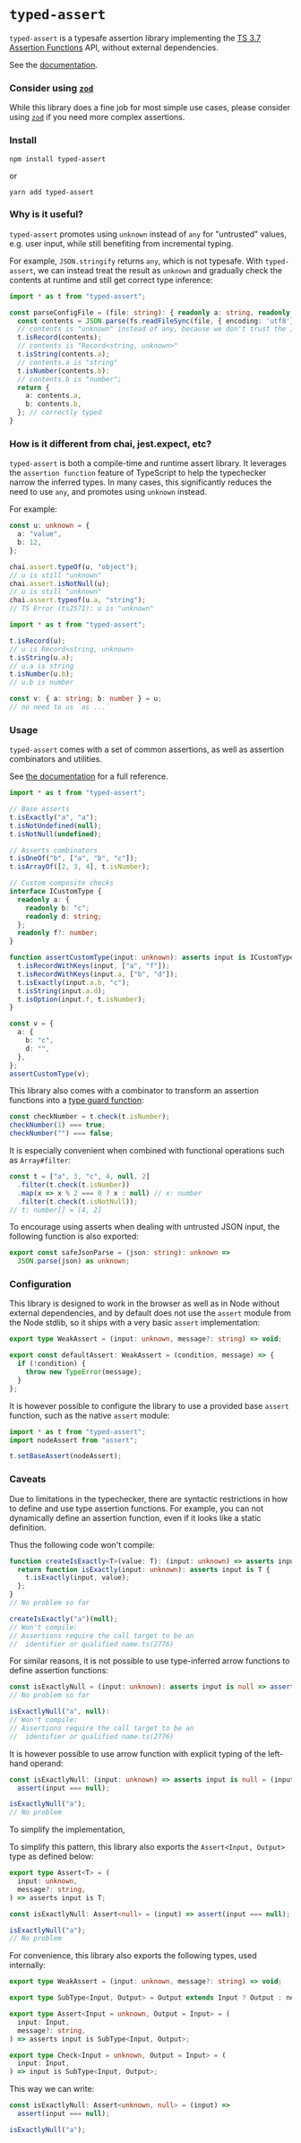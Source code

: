 # `typed-assert`

`typed-assert` is a typesafe assertion library implementing the [TS 3.7 Assertion Functions](https://www.typescriptlang.org/docs/handbook/release-notes/typescript-3-7.html#assertion-functions) API, without external dependencies.

See the [documentation](API.md).

### Consider using [`zod`](https://github.com/colinhacks/zod)

While this library does a fine job for most simple use cases, please consider using [`zod`](https://github.com/colinhacks/zod) if you need more complex assertions.

### Install

```npm install typed-assert```

or

```yarn add typed-assert```

### Why is it useful?

`typed-assert` promotes using `unknown` instead of `any` for "untrusted" values, e.g. user input, while still benefiting from incremental typing.

For example, `JSON.stringify` returns `any`, which is not typesafe. With `typed-assert`, we can instead treat the result as `unknown` and gradually check the contents at runtime and still get correct type inference:

```ts
import * as t from "typed-assert";

const parseConfigFile = (file: string): { readonly a: string, readonly b: number } => {
  const contents = JSON.parse(fs.readFileSync(file, { encoding: 'utf8'})) as unknown;
  // contents is "unknown" instead of any, because we don't trust the input yet
  t.isRecord(contents);
  // contents is "Record<string, unknown>"
  t.isString(contents.a);
  // contents.a is "string"
  t.isNumber(contents.b):
  // contents.b is "number";
  return {
    a: contents.a,
    b: contents.b,
  }; // correctly typed
}
```

### How is it different from chai, jest.expect, etc?

`typed-assert` is both a compile-time and runtime assert library. It leverages the `assertion function` feature of TypeScript to help the typechecker narrow the inferred types. In many cases, this significantly reduces the need to use `any`, and promotes using `unknown` instead.

For example:

```ts
const u: unknown = {
  a: "value",
  b: 12,
};

chai.assert.typeOf(u, "object");
// u is still "unknown"
chai.assert.isNotNull(u);
// u is still "unknown"
chai.assert.typeof(u.a, "string");
// TS Error (ts2571): u is "unknown"

import * as t from "typed-assert";

t.isRecord(u);
// u is Record<string, unknown>
t.isString(u.a);
// u.a is string
t.isNumber(u.b);
// u.b is number

const v: { a: string; b: number } = u;
// no need to us `as ...`
```

### Usage

`typed-assert` comes with a set of common assertions, as well as assertion combinators and utilities.

See [the documentation](API.md) for a full reference.

```ts
import * as t from "typed-assert";

// Base asserts
t.isExactly("a", "a");
t.isNotUndefined(null);
t.isNotNull(undefined);

// Asserts combinators
t.isOneOf("b", ["a", "b", "c"]);
t.isArrayOf([2, 3, 4], t.isNumber);

// Custom composite checks
interface ICustomType {
  readonly a: {
    readonly b: "c";
    readonly d: string;
  };
  readonly f?: number;
}

function assertCustomType(input: unknown): asserts input is ICustomType {
  t.isRecordWithKeys(input, ["a", "f"]);
  t.isRecordWithKeys(input.a, ["b", "d"]);
  t.isExactly(input.a.b, "c");
  t.isString(input.a.d);
  t.isOption(input.f, t.isNumber);
}

const v = {
  a: {
    b: "c",
    d: "",
  },
};
assertCustomType(v);
```

This library also comes with a combinator to transform an assertion functions into a [type guard function](https://www.typescriptlang.org/docs/handbook/advanced-types.html#user-defined-type-guards):
```ts
const checkNumber = t.check(t.isNumber);
checkNumber(1) === true;
checkNumber("") === false;
```

It is especially convenient when combined with functional operations such as `Array#filter`:
```ts
const t = ["a", 3, "c", 4, null, 2]
  .filter(t.check(t.isNumber))
  .map(x => x % 2 === 0 ? x : null) // x: number
  .filter(t.check(t.isNotNull));
// t: number[] = [4, 2]
```

To encourage using asserts when dealing with untrusted JSON input, the following function is also exported:
```ts
export const safeJsonParse = (json: string): unknown =>
  JSON.parse(json) as unknown;
```

### Configuration

This library is designed to work in the browser as well as in Node without external dependencies, and by default does not use the `assert` module from the Node stdlib, so it ships with a very basic `assert` implementation:
```ts
export type WeakAssert = (input: unknown, message?: string) => void;

export const defaultAssert: WeakAssert = (condition, message) => {
  if (!condition) {
    throw new TypeError(message);
  }
};

```

It is however possible to configure the library to use a provided base `assert` function, such as the native `assert` module:
```ts
import * as t from "typed-assert";
import nodeAssert from "assert";

t.setBaseAssert(nodeAssert);
```

### Caveats

Due to limitations in the typechecker, there are syntactic restrictions in how to define and use type assertion functions. For example, you can not dynamically define an assertion function, even if it looks like a static definition.

Thus the following code won't compile:
```ts
function createIsExactly<T>(value: T): (input: unknown) => asserts input is T {
  return function isExactly(input: unknown): asserts input is T {
    t.isExactly(input, value);
  };
}
// No problem so far

createIsExactly("a")(null);
// Won't compile:
// Assertions require the call target to be an
//  identifier or qualified name.ts(2776)
```

For similar reasons, it is not possible to use type-inferred arrow functions to define assertion functions:
```ts
const isExactlyNull = (input: unknown): asserts input is null => assert(input === value);
// No problem so far

isExactlyNull("a", null):
// Won't compile:
// Assertions require the call target to be an
//  identifier or qualified name.ts(2776)
```

It is however possible to use arrow function with explicit typing of the left-hand operand:
```ts
const isExactlyNull: (input: unknown) => asserts input is null = (input) =>
  assert(input === null);

isExactlyNull("a");
// No problem
```

To simplify the implementation,

To simplify this pattern, this library also exports the `Assert<Input, Output>` type as defined below:
```ts
export type Assert<T> = (
  input: unknown,
  message?: string,
) => asserts input is T;

const isExactlyNull: Assert<null> = (input) => assert(input === null);

isExactlyNull("a");
// No problem
```

For convenience, this library also exports the following types, used internally:

```ts
export type WeakAssert = (input: unknown, message?: string) => void;

export type SubType<Input, Output> = Output extends Input ? Output : never;

export type Assert<Input = unknown, Output = Input> = (
  input: Input,
  message?: string,
) => asserts input is SubType<Input, Output>;

export type Check<Input = unknown, Output = Input> = (
  input: Input,
) => input is SubType<Input, Output>;
```

This way we can write:
```ts
const isExactlyNull: Assert<unknown, null> = (input) =>
  assert(input === null);

isExactlyNull("a");
```
